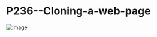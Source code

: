 # P236--Cloning-a-web-page
![image](https://github.com/abinaya2006/P236--Cloning-a-web-page/assets/72507845/697e9ddc-5cae-4af1-93d4-ab6bae6f3cfd)
